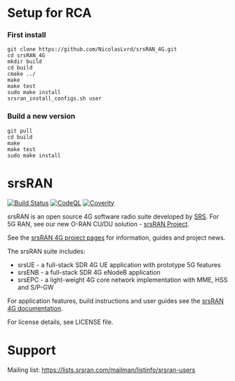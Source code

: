 Setup for RCA
======
### First install
```
git clone https://github.com/NicolasLvrd/srsRAN_4G.git
cd srsRAN_4G
mkdir build
cd build
cmake ../
make
make test
sudo make install
srsran_install_configs.sh user
```

### Build a new version
```
git pull
cd build
make
make test
sudo make install
```

srsRAN
======

[![Build Status](https://github.com/srsran/srsRAN_4G/actions/workflows/ccpp.yml/badge.svg?branch=master)](https://github.com/srsran/srsRAN_4G/actions/workflows/ccpp.yml)
[![CodeQL](https://github.com/srsran/srsRAN_4G/actions/workflows/codeql.yml/badge.svg?branch=master)](https://github.com/srsran/srsRAN_4G/actions/workflows/codeql.yml)
[![Coverity](https://scan.coverity.com/projects/28268/badge.svg)](https://scan.coverity.com/projects/srsran_4g_agpl)

srsRAN is an open source 4G software radio suite developed by [SRS](http://www.srs.io). For 5G RAN, see our new O-RAN CU/DU solution - [srsRAN Project](https://www.github.com/srsran/srsran_project).

See the [srsRAN 4G project pages](https://www.srsran.com) for information, guides and project news.

The srsRAN suite includes:
  * srsUE - a full-stack SDR 4G UE application with prototype 5G features
  * srsENB - a full-stack SDR 4G eNodeB application
  * srsEPC - a light-weight 4G core network implementation with MME, HSS and S/P-GW

For application features, build instructions and user guides see the [srsRAN 4G documentation](https://docs.srsran.com/projects/4g/).

For license details, see LICENSE file.

Support
=======

Mailing list: https://lists.srsran.com/mailman/listinfo/srsran-users

